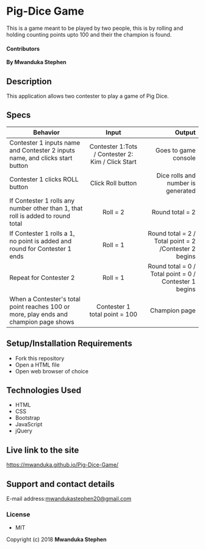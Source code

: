 # Pig-Dice Game
This is a game meant to be played by two people, this is by rolling and holding counting points upto 100 and their the champion is found.

#### Contributors
**By Mwanduka Stephen**

## Description

This application allows two contester to play a game of Pig Dice.

## Specs
| Behavior        | Input           | Output  |
| ------------- |:-------------:| -----:|
| Contester 1 inputs name and Contester 2 inputs name, and clicks start button | Contester 1:Tots / Contester 2: Kim / Click Start | Goes to game console |
| Contester 1 clicks ROLL button | Click Roll button | Dice rolls and number is generated
| If Contester 1 rolls any number other than 1, that roll is added to round total | Roll = 2 | Round total = 2 |
| If Contester 1 rolls a 1, no point is added and round for Contester 1 ends | Roll = 1 | Round total = 2 / Total point = 2 /Contester 2 begins |
| Repeat for Contester 2 | Roll = 1 | Round total = 0 / Total point = 0 / Contester 1 begins |
| When a Contester's total point reaches 100 or more, play ends and champion page shows | Contester 1 total point = 100 | Champion page |


## Setup/Installation Requirements

* Fork this repository
* Open a HTML file
* Open web browser of choice


## Technologies Used

* HTML
* CSS
* Bootstrap
* JavaScript
* jQuery

## Live link to the site
https://mwanduka.github.io/Pig-Dice-Game/


## Support and contact details

E-mail address:mwandukastephen20@gmail.com

### License

* MIT

Copyright (c) 2018 **Mwanduka Stephen**

